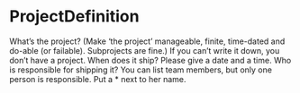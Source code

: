 
# ProjectDefinition

What’s the project? (Make ‘the project’ manageable, finite, time-dated and do-able (or failable). Subprojects are fine.) If you can’t write it down, you don’t have a project.
When does it ship?
Please give a date and a time.
Who is responsible for shipping it?
You can list team members, but only one person is responsible. Put a * next to her name.